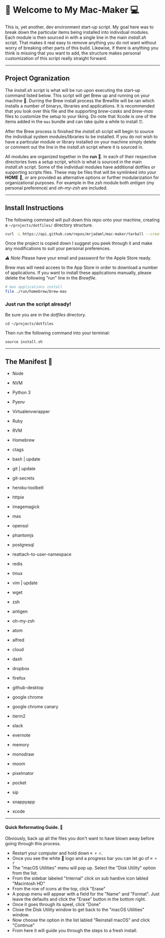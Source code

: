 # 🔧 Welcome to My Mac-Maker 💻

This is, yet another, dev environment start-up script. My goal
here was to break down the particular items being installed into
individual modules. Each module is then sourced in with a single line in
the main *install.sh* script. That makes it real easy to remove anything
you do not want without worry of breaking other parts of this build.
Likewise, if there is anything you think is missing that you want to
add, the structure makes personal customization of this script really
straight forward.

<hr>

## Project Ogranization

The *install.sh* script is what will be run upon executing the start-up command listed below.
This script will get Brew up and running on your machine 🍻.
Durring the Brew install process the Brewfile will be ran which installs a number of binarys, libraries and applications.
It is recommended that you look over this file and the supporting *brew-casks* and *brew-mas* files to customize the setup to your liking.
Do note that Xcode is one of the items added in the `mas` bundle and can take quite a while to install ⏰.

After the Brew process is finished the *install.sh* script will begin to source the individual system modules/libraries to be installed.
If you do not wish to have a particular module or library installed on your machine simply delete or comment out the line in the *install.sh* script where it is sourced in.

All modules are organized together in the **run** 📂.
In each of their respective directories lives a *setup* script, which is what is sourced in the main *install.sh* script.
Some of the individual modules have additional dotfiles or supporting scripts files.
These may be files that will be symlinked into *your* **HOME** 📂,
or are provided as alternative options or further modularization for organizational purposes.
For example in the *zsh* module both *antigen* (my personal preference) and *oh-my-zsh* are included.

<hr>

## Install Instructions

The following command will pull down this repo onto your machine, creating a `~/projects/dotfiles/` directory structure.

```sh
curl -L https://api.github.com/repos/mrjadaml/mac-maker/tarball --create-dirs -o ~/projects/dotfiles.tar.gz && tar -zxvf ~/projects/dotfiles.tar.gz -C ~/projects/ -s /MrJadaml-mac-maker-b83e4c7/dotfiles/
```

Once the project is copied down I suggest you peek through it and make any modifications to suit your personal preferences.

*⚠️ Note*
Please have your email and password for the Apple Store ready.

Brew mas will need accees to the App Store in order to download a number of applications.
If you want to install these applications manually, please delete the following "run" line in the *Brewfile*.

```sh
# mas applications install
file ./run/homebrew/brew-mas
```

### Just run the script already!

Be sure you are in the *dotfiles* directory.

```
cd ~/projects/dotfiles
```

Then run the following command into your terminal:

```
source install.sh
```

<hr>

## The Manifest 📕

- Node
- NVM

- Python 3
- Pyenv
- Virtualenvwrapper

- Ruby
- RVM

- Homebrew
- ctags
- bash | update
- git | update
- git-secrets
- heroku-toolbelt
- httpie
- imagemagick
- mas
- openssl
- phantomjs
- postgresql
- reattach-to-user-namespace
- redis
- tmux
- vim | update
- wget
- zsh

- antigen
- oh-my-zsh

- atom
- alfred
- cloud
- dash
- dropbox
- firefox
- github-desktop
- google chrome
- google chrome canary
- iterm2
- slack

- evernote
- memory
- monodraw
- moom
- pixelmator
- pocket
- sip
- snappyapp
- xcode

<hr>

#### Quick Reformating Guide. 💾

Obviously, back up all the files you don't want to have blown away before going through this process.

- Restart your computer and hold down `⌘ + r`.
- Once you see the white  logo and a progress bar you can let go of `⌘ + r`
- The "macOS Utilities" menu will pop up. Select the "Disk Utility" option from the list.
- From the sidebar labeled "Internal" click on sub hardive icon labled "Macintosh HD"
- From the row of icons at the top, click "Erase"
- A popup menu will appear with a field for the "Name" and "Format".
  Just leave the defaults and click the "Erase" button in the bottom right.
- Once it goes through its speel, click "Done"
- Close the Disk Utility window to get back to the "macOS Utilities" window.
- Now choose the option in the list labled "Reinstall macOS" and click "Continue"
- From here it will guide you through the steps to a fresh install.
